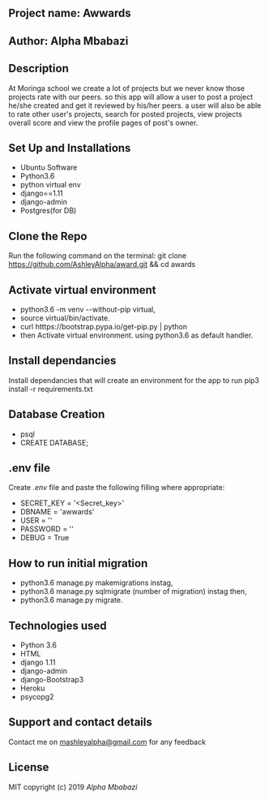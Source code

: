 ## Project name: Awwards

## Author: Alpha Mbabazi

## Description

At Moringa school we create a lot of projects but we never know those projects rate with our peers. so this app will allow a user to post a project he/she created and get it reviewed by his/her peers. a user will also be able to rate other user's projects, search for posted projects, view projects overall score and view the profile pages of post's owner.

## Set Up and Installations

* Ubuntu Software
* Python3.6
* python virtual env
* django==1.11
* django-admin 
* Postgres(for DB)

## Clone the Repo

Run the following command on the terminal: git clone https://github.com/AshleyAlpha/award.git && cd awards

## Activate virtual environment

* python3.6 -m venv --without-pip virtual,
* source virtual/bin/activate.
* curl htttps://bootstrap.pypa.io/get-pip.py | python
* then Activate virtual environment.       using python3.6 as default handler.

## Install dependancies

Install dependancies that will create an environment for the app to run pip3 install -r requirements.txt

## Database Creation
* psql
* CREATE DATABASE;

## .env file
Create *.env* file and paste the following filling where appropriate:

* SECRET_KEY = '<Secret_key>'
* DBNAME = 'awwards'
* USER = ''
* PASSWORD = ''
* DEBUG = True

## How to run initial migration
* python3.6 manage.py makemigrations instag,
* python3.6 manage.py sqlmigrate (number of migration) instag then,
* python3.6 manage.py migrate.

## Technologies used
* Python 3.6
* HTML
* django 1.11
* django-admin
* django-Bootstrap3
* Heroku
* psycopg2

## Support and contact details

 Contact me on mashleyalpha@gmail.com for any feedback

## License
MIT copyright (c) 2019 *Alpha Mbabazi*






